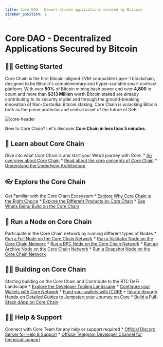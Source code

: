 ```yaml
---
title: Core DAO - Decentralized applications secured by Bitcoin
sidebar_position: 1
---
```


# Core DAO - Decentralized Applications Secured by Bitcoin

## 👨‍💻 Getting Started

Core Chain is the first Bitcoin-aligned EVM-compatible Layer-1 blockchain, designed to be Bitcoin's complementary and hyper-scalable smart contract platform. With over **50%** of Bitcoin mining hash power and over **4,800** in count and more than **$313 Million** worth Bitcoin staked are already contributing to its security model and through the ground-breaking innovation of Non-Custodial Bitcoin staking, Core Chain is unlocking Bitcoin both as the prime protector and central asset of the future of DeFi.

![core-header](../static/img/core-header.png)

New to Core Chain? Let's discover **Core Chain in less than 5 minutes**.

## 📔 Learn about Core Chain

Dive into what Core Chain is and start your  Web3 journey with Core.
\* [An overview about Core Chain](./Learn/introduction/what-is-core-chain.md)
\* [Read about the core concepts of Core Chain](category/core-concepts)
\* [Understand the Underlying Architecture](./Learn/core-concepts/architecture.md)

## 👓 Explore the Core Chain

Get Familiar with the Core Chain Ecosystem
\* [Explore Why Core Chain is the Right Choice](./Learn/introduction/why-core-chain.md)
\* [Explore the Different Products by Core Chain](category/products)
\* [See Whats Being Build on the Core Chain](https://coredao.org/explore/ecosystem)

## 🔌 Run a Node on Core Chain

Participate in the Core Chain network by running different types of Nodes
\* [Run a Full Node on the Core Chain Network](./Node/Full-Node/on-mainnet.md)
\* [Run a Validator Node on the Core Chain Network](./Node/config/validator-node-config.md)
\* [Run a RPC Node on the Core Chain Network](./Node/config/rpc-node-config.md)
\* [Run an Archive Node on the Core Chain Network](./Node/config/archive-node-config.md)
\* [Run a Snapshot Node on the Core Chain Network](./Node/config/snapshot-node-config.md)

## 👨‍🔧 Building on Core Chain

Starting building on the Core Chain and Contribute to the BTC DeFi Landscape
\* [Explore the Developer Tooling Landscape](./Dev-Guide/dev-tools.md)
\* [Configure your Wallets with Core Network](./Dev-Guide/core-testnet-wallet-config.md)
\* [Fund your wallets with tCORE](./Dev-Guide/core-faucet.md)
\* [Iterate through Hands-on Detailed Guides to Jumpstart your Journey on Core](category/dev-guides)
\* [Build a Full-Stack dApp on Core Chain](./Dev-Guide/dapp-on-core.md)

## 🙋‍♀️ Help & Support

Connect with Core Team for any help or support required
\* [Official Discord Server for Help & Support](https://discord.com/invite/coredaoofficial)
\* [Official Telegram Developer Channel for technical support](https://t.me/CoreDAOTelegram)
